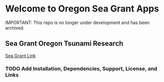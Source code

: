 # Welcome to Oregon Sea Grant Apps
IMPORTANT: This repo is no longer under development and has been archived.

## Sea Grant Oregon Tsunami Research
[Sea Grant Link](http://seagrant-tsunami.cass.oregonstate.edu/)
### TODO Add Installation, Dependencies, Support, License, and Links
